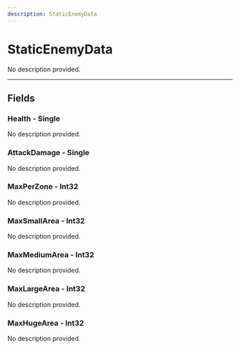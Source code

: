 ```yaml
---
description: StaticEnemyData
---
```


# StaticEnemyData

No description provided.

***

## Fields

### Health - Single

No description provided.

### AttackDamage - Single

No description provided.

### MaxPerZone - Int32

No description provided.

### MaxSmallArea - Int32

No description provided.

### MaxMediumArea - Int32

No description provided.

### MaxLargeArea - Int32

No description provided.

### MaxHugeArea - Int32

No description provided.
